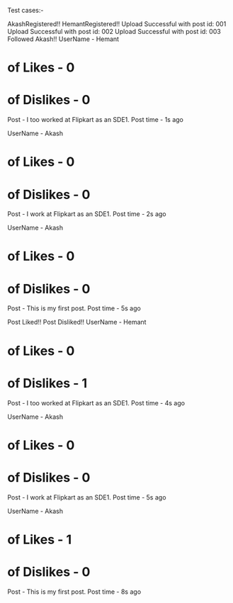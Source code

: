 Test cases:-

AkashRegistered!!
HemantRegistered!!
Upload Successful with post id: 001
Upload Successful with post id: 002
Upload Successful with post id: 003
Followed Akash!!
UserName - Hemant
# of Likes - 0
# of Dislikes - 0
Post - I too worked at Flipkart as an SDE1.
Post time - 1s ago

UserName - Akash
# of Likes - 0
# of Dislikes - 0
Post - I work at Flipkart as an SDE1.
Post time - 2s ago

UserName - Akash
# of Likes - 0
# of Dislikes - 0
Post - This is my first post.
Post time - 5s ago


Post Liked!!
Post Disliked!!
UserName - Hemant
# of Likes - 0
# of Dislikes - 1
Post - I too worked at Flipkart as an SDE1.
Post time - 4s ago

UserName - Akash
# of Likes - 0
# of Dislikes - 0
Post - I work at Flipkart as an SDE1.
Post time - 5s ago

UserName - Akash
# of Likes - 1
# of Dislikes - 0
Post - This is my first post.
Post time - 8s ago
